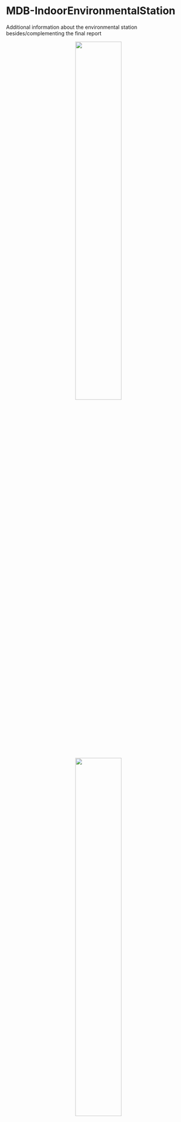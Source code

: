 # MDB-IndoorEnvironmentalStation
Additional information about the environmental station besides/complementing the final report

<p align="center">
<img src="https://user-images.githubusercontent.com/91855312/148662397-80d6e5d8-9e85-4a08-bd39-7f0af238835f.jpg" width=50% height=50%>
<br/>
<img src="https://user-images.githubusercontent.com/91855312/148688952-b6aad2de-4ac8-4f1e-933f-9fc634b498ff.jpg" width=50% height=50%>
</p>

* [Arduino sketch](indoorEnvSensor) for the functioning of sensors and connection to WiFi and MQTT is available 
* [Enclosure](ENCLOSURE.md) contains comments and information related to sensor case, 3D modelling and printing
* [Gallery](GALLERY.md) holds graphics about the project that were not posted elsewhere
* [Temperature test](TEMP-TEST.md) provides complementary information about testing of distance between sensors for temperature differences as one of the reflections, it also explains why heating is required for a gas sensor


